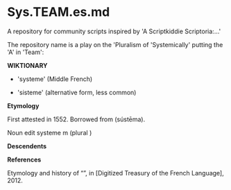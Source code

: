 # Sys.TEAM.es.md
A repository for community scripts inspired by 'A Scriptkiddie Scriptoria:...'

The repository name is a play on the 'Pluralism of 'Systemically' putting the 'A' in 'Team':

**WIKTIONARY**

* 'systeme' (Middle French) 

* 'sisteme' (alternative form, less common) 

**Etymology**

First attested in 1552. Borrowed from    (sústēma).

Noun
edit
systeme m (plural )

**Descendents**

**References**

Etymology and history of “”, in  [Digitized Treasury of the French Language], 2012.


